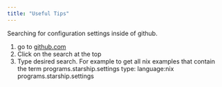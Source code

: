 ```yaml
---
title: "Useful Tips"
---
```


Searching for configuration settings inside of github.

1. go to [github.com](https://github.com/)
2. Click on the search at the top
3. Type desired search. For example to get all nix examples that contain the
   term programs.starship.settings type: language:nix programs.starship.settings
